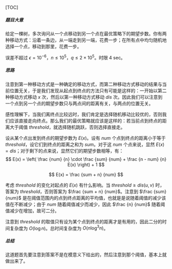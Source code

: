 [TOC]

##### 题目大意

给定一棵树，多次询问从一个点移动到另一个点在最优策略下的期望步数。你有两种移动方式：沿着一条边，从一端走到另一端，花费一步；在所有点中均匀随机地选择一个点，移动到那里，花费一步。

误差不超过 $\epsilon = 10^{-6}$，$n \le 10^5$，$q \le 2 \times 10^5$。时限 4 sec。

##### 思路

注意到第一种移动方式是一种确定的移动方式，而第二种移动方式移动的结果与当前位置无关，于是我们发现从起点到终点的方法只有可能是这样的：一开始以第二种移动方式移动 $x$ 次，然后以第一种移动方式移动 $dis$ 次。因此我们可以注意到一个点到另一个点的期望步数只与两点间的距离有关，与两点的位置无关。

感性理解下，当我们离终点比较远时，我们肯定是选择随机移动比较优的，否则我们应该直接走向终点。那么我们的最优策略就应该是这样的：若当前点到终点的距离大于阈值 $threshold$，就选择随机跳跃，否则选择直接走。

设从某个点出发到终点的期望步数为 $E(x)$。设有 $num$ 个点到终点的距离小于等于 $threshold$，设它们到终点的距离之和为 $sum$。对于这 $num$ 个点来说，显然 $E(x) = dis$；对于剩下的点来说，显然它们的期望步数相等，有：
$$
E(x) = \left( \frac {num} {n} \cdot \frac {sum} {num} + \frac {n - num} {n} E(x) \right) + 1
$$

$$
E(x) = \frac {sum + n} {num}
$$

考虑 $threshold$ 的变化对起点的 $E(x)$ 有什么影响。当 $threshold \ge dis(u, v)$ 时，答案为 $threshold$，否则答案为 $\frac {sum + n} {num}$。注意到 $\frac {sum} {num}$ 是在阈值范围内的点到终点距离的平均值，也就是是说随着阈值的减少该值在不断减少；由于 $num$ 随着阈值减少而减少，因此 $\frac {n} {num}$ 随着阈值减少在增加，故可二分。

注意到 $threshold$ 的取值只有设为某个点到终点的距离才是有用的，因此二分的时间复杂度为 $O(\log n)$。总时间复杂度为 $O(n \log^3 n)$。

##### 总结

这道题首先要注意到答案不是在模意义下给出的，然后注意到那个阈值，基本上就做出来了。